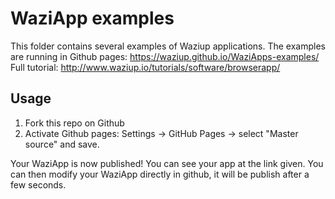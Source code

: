 WaziApp examples
================

This folder contains several examples of Waziup applications.
The examples are running in Github pages: https://waziup.github.io/WaziApps-examples/
Full tutorial: http://www.waziup.io/tutorials/software/browserapp/

Usage
-----

1. Fork this repo on Github
2. Activate Github pages: Settings -> GitHub Pages -> select "Master source" and save.

Your WaziApp is now published! You can see your app at the link given.
You can then modify your WaziApp directly in github, it will be publish after a few seconds.
